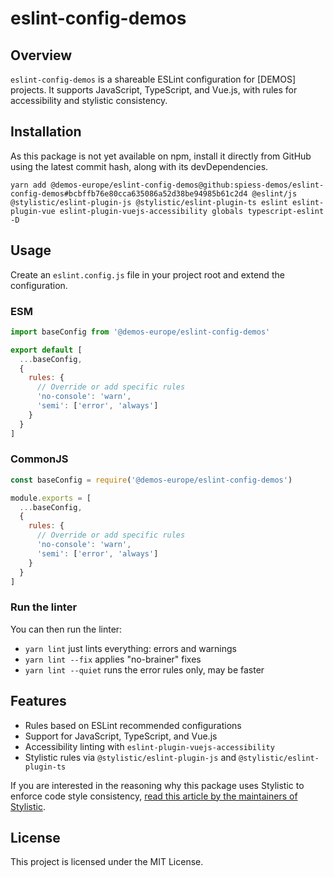 # eslint-config-demos

## Overview

`eslint-config-demos` is a shareable ESLint configuration for [DEMOS] projects. 
It supports JavaScript, TypeScript, and Vue.js, with rules for accessibility and stylistic consistency.

## Installation

As this package is not yet available on npm, install it directly from GitHub 
using the latest commit hash, along with its devDependencies.

```shell
yarn add @demos-europe/eslint-config-demos@github:spiess-demos/eslint-config-demos#bcbffb76e80cca635086a52d38be94985b61c2d4 @eslint/js @stylistic/eslint-plugin-js @stylistic/eslint-plugin-ts eslint eslint-plugin-vue eslint-plugin-vuejs-accessibility globals typescript-eslint -D
```

## Usage

Create an `eslint.config.js` file in your project root and extend the configuration.

### ESM

```javascript
import baseConfig from '@demos-europe/eslint-config-demos'

export default [
  ...baseConfig,
  {
    rules: {
      // Override or add specific rules
      'no-console': 'warn',
      'semi': ['error', 'always']
    }
  }
]
```

### CommonJS

```javascript
const baseConfig = require('@demos-europe/eslint-config-demos')

module.exports = [
  ...baseConfig,
  {
    rules: {
      // Override or add specific rules
      'no-console': 'warn',
      'semi': ['error', 'always']
    }
  }
]
```

### Run the linter

You can then run the linter:

- `yarn lint` just lints everything: errors and warnings
- `yarn lint --fix` applies "no-brainer" fixes
- `yarn lint --quiet` runs the error rules only, may be faster

## Features

- Rules based on ESLint recommended configurations
- Support for JavaScript, TypeScript, and Vue.js
- Accessibility linting with `eslint-plugin-vuejs-accessibility`
- Stylistic rules via `@stylistic/eslint-plugin-js` and `@stylistic/eslint-plugin-ts`

If you are interested in the reasoning why this package uses Stylistic to enforce code style consistency,
[read this article by the maintainers of Stylistic](https://eslint.style/guide/why).

## License

This project is licensed under the MIT License.
